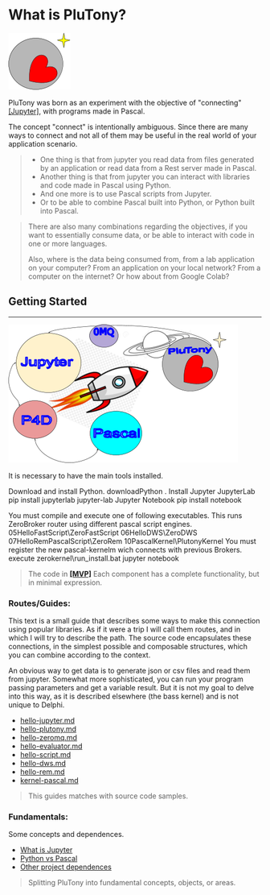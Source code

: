 # What is PluTony?

![](.gitbook/assets/logoply1.png)

PluTony was born as an experiment with the objective of "connecting" [\[Jupyter\]](https://jupyter.org), with programs made in Pascal.


The concept "connect" is intentionally ambiguous. Since there are many ways to connect and not all of them may be useful in the real world of your application scenario.

> * One thing is that from jupyter you read data from files generated by an application or read data from a Rest server made in Pascal.
> * Another thing is that from jupyter you can interact with libraries and code made in Pascal using Python.
> * And one more is to use Pascal scripts from Jupyter.
> * Or to be able to combine Pascal built into Python, or Python built into Pascal.

> There are also many combinations regarding the objectives, if you want to essentially consume data, or be able to interact with code in one or more languages.
>
> Also, where is the data being consumed from, from a lab application on your computer? From an application on your local network? From a computer on the internet? Or how about from Google Colab?

## Getting Started

****

![](.gitbook/assets/image5.png)

It is necessary to have the main tools installed.

Download and install Python.
downloadPython .
Install Jupyter 
JupyterLab
pip install jupyterlab
jupyter-lab
Jupyter Notebook
pip install notebook

You must compile and execute one of following executables. This runs ZeroBroker router using different pascal script engines.
05HelloFastScript\ZeroFastScript
06HelloDWS\ZeroDWS
07HelloRemPascalScript\ZeroRem
10PascalKernel\PlutonyKernel
You must register the new pascal-kernelm wich connects with previous Brokers.
execute zerokernel\run_install.bat
jupyter notebook


 
> 
> The code in [**\[MVP\]**](https://en.wikipedia.org/wiki/Minimum\_viable\_product) Each component has a complete functionality, but in minimal expression.
> 

### Routes/Guides:

This text is a small guide that describes some ways to make this connection using popular libraries. As if it were a trip I will call them routes, and in which I will try to describe the path. The source code encapsulates these connections, in the simplest possible and composable structures, which you can combine according to the context.

An obvious way to get data is to generate json or csv files and read them from jupyter. Somewhat more sophisticated, you can run your program passing parameters and get a variable result. But it is not my goal to delve into this way, as it is described elsewhere (the bass kernel) and is not unique to Delphi.


* [hello-jupyter.md](guides/hello-jupyter.md)
* [hello-plutony.md](guides/hello-plutony.md)
* [hello-zeromq.md](guides/hello-zeromq.md)
* [hello-evaluator.md](guides/hello-evaluator.md)
* [hello-script.md](guides/hello-script.md)
* [hello-dws.md](guides/hello-dws.md)
* [hello-rem.md](guides/hello-rem.md)
* [kernel-pascal.md](guides/kernel-pascal.md)


> 
> This guides matches with source code samples.
> 


### Fundamentals: 

Some concepts and  dependences. 


* [What is Jupyter](fundamentals/what-is-jupyter.md)
* [Python vs Pascal](fundamentals/python-vs-pascal.md)
* [Other project dependences](fundamentals/project-dependences.md)

> 
> Splitting PluTony into fundamental concepts, objects, or areas.
> 
> 